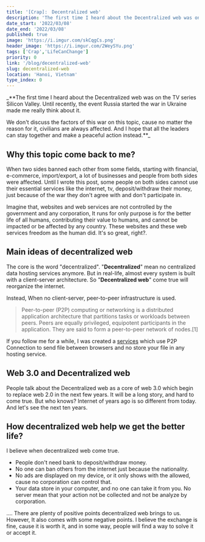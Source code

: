 ```yaml
---
title: '[Crap]:　Decentralized web'
description: 'The first time I heard about the Decentralized web was on the TV series Silicon Valley. Until recently, the event Russia started the war in Ukraine made me really think about it.'
date_start: '2022/03/08'
date_end: '2022/03/08'
published: true
image: 'https://i.imgur.com/skCqgCs.png'
header_image: 'https://i.imgur.com/2WeySYu.png'
tags: ['Crap','LifeCanChange']
priority: 0
link: '/blog/decentralized-web'
slug: decentralized-web
location: 'Hanoi, Vietnam'
type_index: 0
---
```


_**The first time I heard about the Decentralized web was on the TV series Silicon Valley. Until recently, the event Russia started the war in Ukraine made me really think about it. 

We don't discuss the factors of this war on this topic, cause no matter the reason for it, civilians are always affected. And I hope that all the leaders can stay together and make a peaceful action instead.**_

## Why this topic come back to me?

When two sides banned each other from some fields, starting with financial, e-commerce, import/export, a lot of businesses and people from both sides were affected.
Until I wrote this post, some people on both sides cannot use their essential services like the internet, tv, deposit/withdraw their money, just because of the war they don't agree with and don't participate in.

Imagine that, websites and web services are not controlled by the government and any corporation, It runs for only purpose is for the better life of all humans, contributing their value to humans, and cannot be impacted or be affected by any country. These websites and these web services freedom as the human did. It's so great, right?.

## Main ideas of decentralized web

The core is the word "decentralized". "**Decentralized**" mean no centralized data hosting services anymore. But in real-life, almost every system is built with a client-server architecture. So  "**Decentralized web**" come true will reorganize the internet.

Instead, When no client-server, peer-to-peer infrastructure is used.

>Peer-to-peer (P2P) computing or networking is a distributed application architecture that partitions tasks or workloads between peers. Peers are equally privileged, equipotent participants in the application. They are said to form a peer-to-peer network of nodes.[1]

If you follow me for a while, I was created a [services](https://f2f.nhvu95.com/) which use P2P Connection to send file between browsers and no store your file in any hosting service.

## Web 3.0 and Decentralized web

People talk about the Decentralized web as a core of web 3.0 which begin to replace web 2.0 in the next few years. It will be a long story, and hard to come true. But who knows? Internet of years ago is so different from today. And let's see the next ten years.

## How decentralized web help we get the better life?

I believe when decentralized web come true.

* People don't need bank to deposit/withdraw money.
* No one can ban others from the internet just because the nationality.
* No ads are displayed on my device, or it only shows with the allowed, cause no corporation can control that.
* Your data store in your computer, and no one can take it from you. No server mean that your action not be collected and not be analyze by corporation.

....
There are plenty of positive points decentralized web brings to us. However, It also comes with some negative points. I believe the exchange is fine, cause it is worth it, and in some way, people will find a way to solve it or accept it.